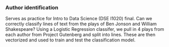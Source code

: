 ### Author identification
Serves as practice for Intro to Data Science (DSE I1020) final. Can we correctly classify lines of text from 
the plays of Ben Jonson and William Shakespeare? Using a Logistic Regression classifer, we pull in 4 plays 
from each author from Project Gutenberg and split into lines. These are then vectorized and used to train
and test the classification model.
